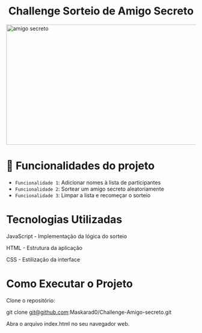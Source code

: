 <h1 align="center"> Challenge Sorteio de Amigo Secreto </h1>
<img width="954" height="320" alt="amigo secreto" src="https://github.com/user-attachments/assets/89f902b5-2acd-4c4f-b525-cd27b4ac3749" />


# :hammer: Funcionalidades do projeto
- `Funcionalidade 1`: Adicionar nomes à lista de participantes
- `Funcionalidade 2`: Sortear um amigo secreto aleatoriamente
- `Funcionalidade 3`: Limpar a lista e recomeçar o sorteio



# Tecnologias Utilizadas
JavaScript - Implementação da lógica do sorteio

HTML - Estrutura da aplicação

CSS - Estilização da interface


# Como Executar o Projeto

Clone o repositório:

git clone git@github.com:Maskarad0/Challenge-Amigo-secreto.git


Abra o arquivo index.html no seu navegador web.

